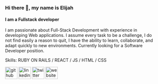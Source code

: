 ### Hi there 👋, my name is Elijah
#### I am a Fullstack developer
I am passionate about Full-Stack Development with experience in developing Web applications.
I assume every task to be a challenge, I do not find easily a reason to quit, I have the ability to learn, collaborate, and adapt quickly to new environments.
Currently looking for a Software Developer position.

Skills: RUBY ON RAILS / REACT / JS / HTML / CSS



[<img src='https://cdn.jsdelivr.net/npm/simple-icons@3.0.1/icons/github.svg' alt='github' height='40'>](https://github.com/Elijahscriptdev)  [<img src='https://cdn.jsdelivr.net/npm/simple-icons@3.0.1/icons/linkedin.svg' alt='linkedin' height='40'>](https://www.linkedin.com/in/elijah-obominuru/)  [<img src='https://cdn.jsdelivr.net/npm/simple-icons@3.0.1/icons/twitter.svg' alt='twitter' height='40'>](https://twitter.com/ElijahObominuru)  [<img src='https://cdn.jsdelivr.net/npm/simple-icons@3.0.1/icons/icloud.svg' alt='website' height='40'>](https://loving-rosalind-d2b6cd.netlify.app/)  

